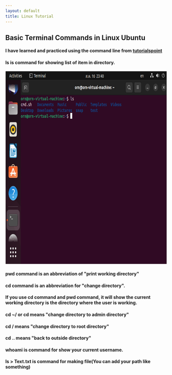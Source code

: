 ```yaml
---
layout: default
title: Linux Tutorial
---
```

## Basic Terminal Commands in Linux Ubuntu

#### I have learned and practiced using the command line from [tutorialspoint](https://www.tutorialspoint.com/unix/unix-useful-commands.htm)

#### ls is command for showing list of item in directory.
<p align="center">
  <img src="/docs/photo/HW1_Linux/1.ls.png" alt="1.ls" width="700" height="600"/>
</p>



#### pwd command is an abbreviation of "print working directory"


#### cd command is an abbreviation for "change directory".


#### If you use cd command and pwd command, it will show the current working directory is the directory where the user is working.


#### cd ~/ or cd means "change directory to admin directory"


#### cd / means "change directory to root directory"


#### cd .. means "back to outside directory"


#### whoami is command for show your current username.


#### ls > Text.txt is command for making file(You can add your path like something)
